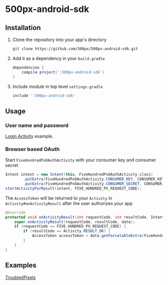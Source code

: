 500px-android-sdk
=================


Installation
------------

1. Clone the repository into your app's directory
    ```bash
    git clone https://github.com/500px/500px-android-sdk.git
    ```

2. Add it as a dependency in your `build.gradle`
    ```groovy
    dependencies {
        compile project(':500px-android-sdk')
    }
    ```

3. Include module in top level `settings.gradle`
    ```groovy
    include ':500px-android-sdk'
    ```

Usage
-----
### User name and password

[Login Activity](https://gist.github.com/3625085) example.

### Browser based OAuth

Start `FiveHundredPxOAuthActivity` with your consumer key and consumer secret

```java
Intent intent = new Intent(this, FiveHundredPxOAuthActivity.class)
        .putExtra(FiveHundredPxOAuthActivity.CONSUMER_KEY, CONSUMER_KEY)
        .putExtra(FiveHundredPxOAuthActivity.CONSUMER_SECRET, CONSUMER_SECRET);
startActivityForResult(intent, FIVE_HUNDRED_PX_REQUEST_CODE);
```

The `AccessToken` will be returned to your `Activity` in `Activity#onActivityResult`
after the user authorizes your app

```java
@Override
protected void onActivityResult(int requestCode, int resultCode, Intent data) {
    super.onActivityResult(requestCode, resultCode, data);
    if (requestCode == FIVE_HUNDRED_PX_REQUEST_CODE) {
        if (resultCode == Activity.RESULT_OK) {
            AccessToken accessToken = data.getParcelableExtra(FiveHundredPxOAuthActivity.ACCESS_TOKEN);
        }
    }
}
```

Examples
--------
[TroubledPixels](https://github.com/arthurnn/TroubledPixels)
